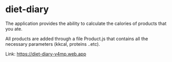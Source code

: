 # diet-diary

The application provides the ability to calculate the calories of products that you ate.

All products are added through a file Product.js that contains all the necessary parameters (kkcal, proteins ..etc).

Link: https://diet-diary-v4mp.web.app
